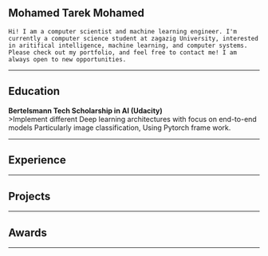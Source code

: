 ## Mohamed Tarek Mohamed
```Hi! I am a computer scientist and machine learning engineer. I'm currently a computer science student at zagazig University, interested in aritifical intelligence, machine learning, and computer systems. Please check out my portfolio, and feel free to contact me! I am always open to new opportunities. ```

___

## Education
  __Bertelsmann Tech Scholarship in AI (Udacity)__                                                                  
    >Implement different Deep learning architectures with focus on end-to-end models Particularly image classification, Using Pytorch frame work.

***

## Experience


***

## Projects

****

## Awards


****
